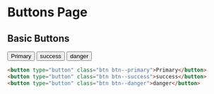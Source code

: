 # Buttons Page

## Basic Buttons

<div class="code-component">
<button type="button" class="btn btn--primary">Primary</button>
<button type="button" class="btn btn--success">success</button>
<button type="button" class="btn btn--danger">danger</button>
</div>

```html
<button type="button" class="btn btn--primary">Primary</button>
<button type="button" class="btn btn--success">success</button>
<button type="button" class="btn btn--danger">danger</button>
```
